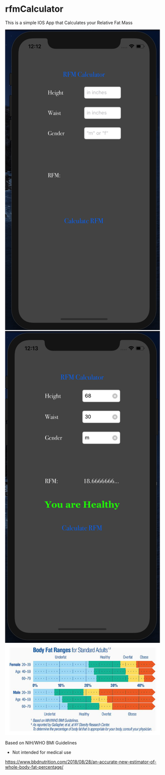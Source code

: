 # rfmCalculator
This is a simple IOS App that Calculates your Relative Fat Mass


![](rfmAppImages/Start_Page.png)
![](rfmAppImages/Calculate.png)
![](rfmAppImages/BFR.jpg)

Based on NIH/WHO BMI Guidelines
* Not intended for medical use

https://www.bbdnutrition.com/2018/08/28/an-accurate-new-estimator-of-whole-body-fat-percentage/
